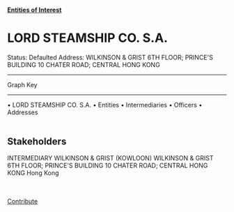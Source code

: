 #### [Entities of Interest](/list.html)
<link rel="stylesheet" type="text/css" href="../../assets/style.css">

<style>
body{background-image:url("http://eoi-graphs.s3-website-eu-west-1.amazonaws.com/LORD_STEAMSHIP_CO._S.A..png");background-repeat: no-repeat;background-size: contain;}
.markdown>p>span{background-color: white;}
</style>

# LORD STEAMSHIP CO. S.A.
<span>Status: Defaulted
Address: WILKINSON & GRIST 6TH FLOOR; PRINCE'S BUILDING 10 CHATER ROAD; CENTRAL  HONG KONG
</span>

---



<div class="legend">
Graph Key
<hr>
<span class="focus">• LORD STEAMSHIP CO. S.A.</span>
<span class="entity">• Entities</span>
<span class="intermediary">• Intermediaries</span>
<span class="officer">• Officers</span>
<span class="address">• Addresses</span>
</div><br>


## Stakeholders
<span>INTERMEDIARY
WILKINSON & GRIST (KOWLOON)
WILKINSON & GRIST 6TH FLOOR; PRINCE'S BUILDING 10 CHATER ROAD; CENTRAL  HONG KONG
Hong Kong
</span>


<br><br><a class="contribute_button" href="Readme.md">Contribute</a>